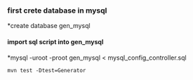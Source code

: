 ### first crete database in mysql 
*create database gen_mysql
#### import sql script into gen_mysql
*mysql -uroot -proot gen_mysql < mysql_config_controller.sql

`mvn test -Dtest=Generator`
